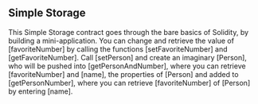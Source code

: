 ## Simple Storage

This Simple Storage contract goes through the bare basics of Solidity,
by building a mini-application. You can change and retrieve the value
of [favoriteNumber] by calling the functions [setFavoriteNumber] and [getFavoriteNumber].
Call [setPerson] and create an imaginary [Person], who will be
pushed into [getPersonAndNumber], where you can retrieve 
[favoriteNumber] and [name], the properties of [Person] and added to [getPersonNumber],
where you can retrieve [favoriteNumber] of [Person] by entering [name].
